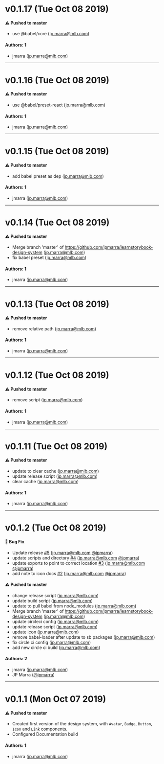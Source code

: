# v0.1.17 (Tue Oct 08 2019)

#### ⚠️  Pushed to master

- use @babel/core  (jp.marra@mlb.com)

#### Authors: 1

- jmarra (jp.marra@mlb.com)

---

# v0.1.16 (Tue Oct 08 2019)

#### ⚠️  Pushed to master

- use @babel/preset-react  (jp.marra@mlb.com)

#### Authors: 1

- jmarra (jp.marra@mlb.com)

---

# v0.1.15 (Tue Oct 08 2019)

#### ⚠️  Pushed to master

- add babel preset as dep  (jp.marra@mlb.com)

#### Authors: 1

- jmarra (jp.marra@mlb.com)

---

# v0.1.14 (Tue Oct 08 2019)

#### ⚠️  Pushed to master

- Merge branch 'master' of https://github.com/jpmarra/learnstorybook-design-system  (jp.marra@mlb.com)
- fix babel preset  (jp.marra@mlb.com)

#### Authors: 1

- jmarra (jp.marra@mlb.com)

---

# v0.1.13 (Tue Oct 08 2019)

#### ⚠️  Pushed to master

- remove relative path  (jp.marra@mlb.com)

#### Authors: 1

- jmarra (jp.marra@mlb.com)

---

# v0.1.12 (Tue Oct 08 2019)

#### ⚠️  Pushed to master

- remove script  (jp.marra@mlb.com)

#### Authors: 1

- jmarra (jp.marra@mlb.com)

---

# v0.1.11 (Tue Oct 08 2019)

#### ⚠️  Pushed to master

- update to clear cache  (jp.marra@mlb.com)
- update release script  (jp.marra@mlb.com)
- clear cache  (jp.marra@mlb.com)

#### Authors: 1

- jmarra (jp.marra@mlb.com)

---

# v0.1.2 (Tue Oct 08 2019)

#### 🐛  Bug Fix

- Update release [#5](https://github.com/jpmarra/learnstorybook-design-system/pull/5) (jp.marra@mlb.com [@jpmarra](https://github.com/jpmarra))
- update scripts and directory [#4](https://github.com/jpmarra/learnstorybook-design-system/pull/4) (jp.marra@mlb.com [@jpmarra](https://github.com/jpmarra))
- update exports to point to correct location [#3](https://github.com/jpmarra/learnstorybook-design-system/pull/3) (jp.marra@mlb.com [@jpmarra](https://github.com/jpmarra))
- add note to icon docs [#2](https://github.com/jpmarra/learnstorybook-design-system/pull/2) (jp.marra@mlb.com [@jpmarra](https://github.com/jpmarra))

#### ⚠️  Pushed to master

- change release script  (jp.marra@mlb.com)
- update build script  (jp.marra@mlb.com)
- update to pull babel from node_modules  (jp.marra@mlb.com)
- Merge branch 'master' of https://github.com/jpmarra/learnstorybook-design-system  (jp.marra@mlb.com)
- update circleci config  (jp.marra@mlb.com)
- update release script  (jp.marra@mlb.com)
- update icon  (jp.marra@mlb.com)
- remove babel-loader after update to sb packages  (jp.marra@mlb.com)
- fix circle ci config  (jp.marra@mlb.com)
- add new circle ci build  (jp.marra@mlb.com)

#### Authors: 2

- jmarra (jp.marra@mlb.com)
- JP Marra ([@jpmarra](https://github.com/jpmarra))

---

# v0.1.1 (Mon Oct 07 2019)

#### ⚠️ Pushed to master

-   Created first version of the design system, with `Avatar`, `Badge`, `Button`, `Icon` and `Link` components.
-   Configured Documentation build

#### Authors: 1

-   jmarra (jp.marra@mlb.com)
